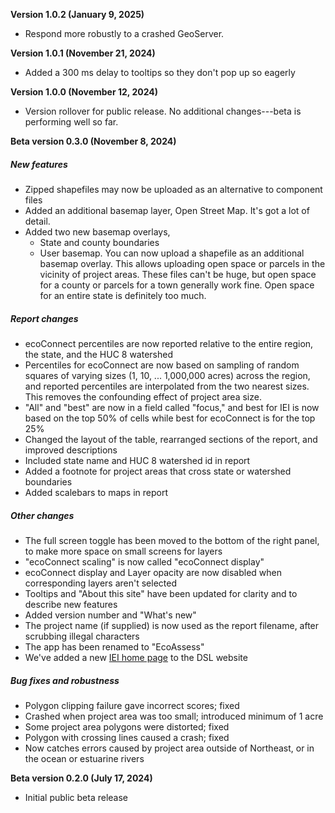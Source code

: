 **Version 1.0.2 (January 9, 2025)**

- Respond more robustly to a crashed GeoServer.

**Version 1.0.1 (November 21, 2024)**

- Added a 300 ms delay to tooltips so they don't pop up so eagerly

**Version 1.0.0 (November 12, 2024)**

- Version rollover for public release. No additional changes---beta is performing well so far.

**Beta version 0.3.0 (November 8, 2024)**

##### New features
- Zipped shapefiles may now be uploaded as an alternative to component files
- Added an additional basemap layer, Open Street Map. It's got a lot of detail.
- Added two new basemap overlays,
   + State and county boundaries
   + User basemap. You can now upload a shapefile as an additional basemap overlay. This allows
uploading open space or parcels in the vicinity of project areas. These files can't be huge, but
open space for a county or parcels for a town generally work fine. Open space for an entire state 
is definitely too much.

##### Report changes
- ecoConnect percentiles are now reported relative to the entire region, the state, and the HUC 8 watershed
- Percentiles for ecoConnect are now based on sampling of random squares of varying sizes (1, 10, ... 1,000,000 
acres) across the region, and reported percentiles are interpolated from the two nearest sizes. This removes 
the confounding effect of project area size.
- "All" and "best" are now in a field called "focus," and best for IEI is now based on the top 50% of cells
while best for ecoConnect is for the top 25%
- Changed the layout of the table, rearranged sections of the report, and improved descriptions
- Included state name and HUC 8 watershed id in report
- Added a footnote for project areas that cross state or watershed boundaries
- Added scalebars to maps in report


##### Other changes
- The full screen toggle has been moved to the bottom of the right panel, to make more space
on small screens for layers
- "ecoConnect scaling" is now called "ecoConnect display"
- ecoConnect display and Layer opacity are now disabled when corresponding layers aren't selected
- Tooltips and "About this site" have been updated for clarity and to describe new features
- Added version number and "What's new" 
- The project name (if supplied) is now used as the report filename, after scrubbing illegal characters
- The app has been renamed to "EcoAssess"
- We've added a new 
<a href="https://umassdsl.org/index-of-ecological-integrity/" target="_blank" rel="noopener 
noreferrer">IEI home page</a>
to the DSL website

##### Bug fixes and robustness
- Polygon clipping failure gave incorrect scores; fixed
- Crashed when project area was too small; introduced minimum of 1 acre
- Some project area polygons were distorted; fixed
- Polygon with crossing lines caused a crash; fixed
- Now catches errors caused by project area outside of Northeast, or in the ocean or estuarine rivers


**Beta version 0.2.0 (July 17, 2024)**

- Initial public beta release
